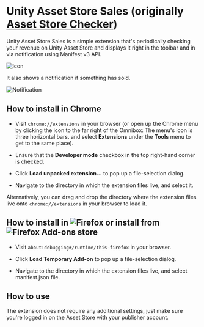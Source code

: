 # Unity Asset Store Sales (originally [Asset Store Checker](https://github.com/Borod4r/Asset-Store-Checker))

Unity Asset Store Sales is a simple extension that's periodically checking your revenue on Unity Asset Store and displays it right in the toolbar and in via notification using Manifest v3 API.

![Icon](https://cdn.archive.frostweepgames.com/files/browser-extensions-sales-icon.png)

It also shows a notification if something has sold.

![Notification](https://cdn.archive.frostweepgames.com/files/browser-extensions-sales-notification.png)

## How to install in Chrome

* Visit `chrome://extensions` in your browser (or open up the Chrome menu by clicking the icon to the far right of the Omnibox:  The menu's icon is three horizontal bars. and select **Extensions** under the **Tools** menu to get to the same place).

* Ensure that the **Developer mode** checkbox in the top right-hand corner is checked.

* Click **Load unpacked extension…** to pop up a file-selection dialog.

* Navigate to the directory in which the extension files live, and select it.

Alternatively, you can drag and drop the directory where the extension files live onto `chrome://extensions` in your browser to load it.

## How to install in ![Firefox](https://github.com/frostweep/unity-asset-store-sales-browser-extension/tree/firefox) or install from ![Firefox Add-ons store](https://addons.mozilla.org/en-US/firefox/addon/unity-asset-store-sales/)

* Visit `about:debugging#/runtime/this-firefox` in your browser.

* Click **Load Temporary Add-on** to pop up a file-selection dialog.

* Navigate to the directory in which the extension files live, and select manifest.json file.

## How to use

The extension does not require any additional settings, just make sure you're logged in on the Asset Store with your publisher account.
